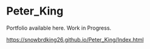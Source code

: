 # Peter_King
Portfolio available here. Work in Progress.

https://snowbrdking26.github.io/Peter_King/Index.html

